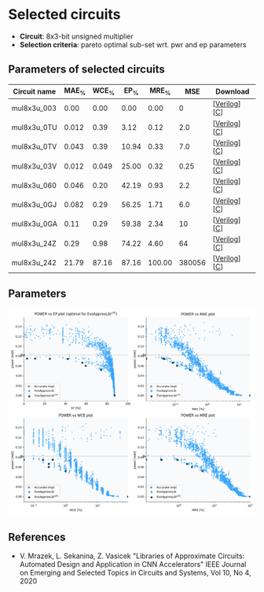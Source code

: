 
Selected circuits
===================
 - **Circuit**: 8x3-bit unsigned multiplier
 - **Selection criteria**: pareto optimal sub-set wrt. pwr and ep parameters

Parameters of selected circuits
----------------------------

| Circuit name | MAE<sub>%</sub> | WCE<sub>%</sub> | EP<sub>%</sub> | MRE<sub>%</sub> | MSE | Download |
| --- |  --- | --- | --- | --- | --- | --- | 
| mul8x3u_003 | 0.00 | 0.00 | 0.00 | 0.00 | 0 |  [[Verilog](mul8x3u_003.v)]  [[C](mul8x3u_003.c)] |
| mul8x3u_0TU | 0.012 | 0.39 | 3.12 | 0.12 | 2.0 |  [[Verilog](mul8x3u_0TU.v)]  [[C](mul8x3u_0TU.c)] |
| mul8x3u_0TV | 0.043 | 0.39 | 10.94 | 0.33 | 7.0 |  [[Verilog](mul8x3u_0TV.v)]  [[C](mul8x3u_0TV.c)] |
| mul8x3u_03V | 0.012 | 0.049 | 25.00 | 0.32 | 0.25 |  [[Verilog](mul8x3u_03V.v)]  [[C](mul8x3u_03V.c)] |
| mul8x3u_060 | 0.046 | 0.20 | 42.19 | 0.93 | 2.2 |  [[Verilog](mul8x3u_060.v)]  [[C](mul8x3u_060.c)] |
| mul8x3u_0GJ | 0.082 | 0.29 | 56.25 | 1.71 | 6.0 |  [[Verilog](mul8x3u_0GJ.v)]  [[C](mul8x3u_0GJ.c)] |
| mul8x3u_0GA | 0.11 | 0.29 | 59.38 | 2.34 | 10 |  [[Verilog](mul8x3u_0GA.v)]  [[C](mul8x3u_0GA.c)] |
| mul8x3u_24Z | 0.29 | 0.98 | 74.22 | 4.60 | 64 |  [[Verilog](mul8x3u_24Z.v)]  [[C](mul8x3u_24Z.c)] |
| mul8x3u_242 | 21.79 | 87.16 | 87.16 | 100.00 | 380056 |  [[Verilog](mul8x3u_242.v)]  [[C](mul8x3u_242.c)] |
    
Parameters
--------------
![Parameters figure](fig.png)

References
--------------
   - V. Mrazek, L. Sekanina, Z. Vasicek "Libraries of Approximate Circuits: Automated Design and Application in CNN Accelerators" IEEE Journal on Emerging and Selected Topics in Circuits and Systems, Vol 10, No 4, 2020

             